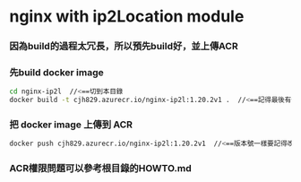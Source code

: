 # nginx with ip2Location module

### 因為build的過程太冗長，所以預先build好，並上傳ACR

### 先build docker image

```sh
cd nginx-ip2l  //<==切到本目錄
docker build -t cjh829.azurecr.io/nginx-ip2l:1.20.2v1 .  //<==記得最後有個點，版本號記得改
```

### 把 docker image 上傳到 ACR

```sh
docker push cjh829.azurecr.io/nginx-ip2l:1.20.2v1  //<==版本號一樣要記得改
```

### ACR權限問題可以參考根目錄的HOWTO.md
